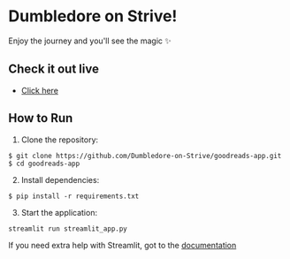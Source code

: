 # Dumbledore on Strive!

Enjoy the journey and you'll see the magic :sparkles:

## Check it out live

- [Click here](https://share.streamlit.io/dumbledore-on-strive/goodreads-app)

## How to Run

1. Clone the repository:

```
$ git clone https://github.com/Dumbledore-on-Strive/goodreads-app.git
$ cd goodreads-app
```

2. Install dependencies:

```
$ pip install -r requirements.txt
```

3. Start the application:

```
streamlit run streamlit_app.py
```

If you need extra help with Streamlit, got to the [documentation](https://docs.streamlit.io)
